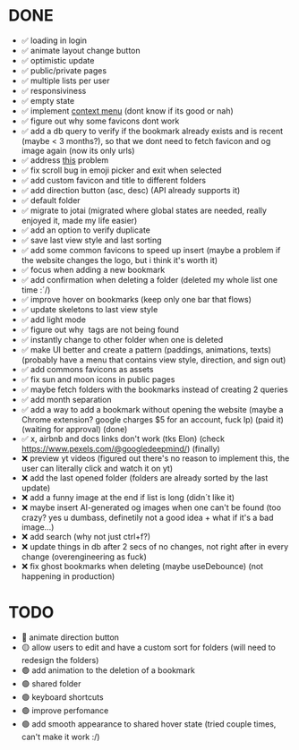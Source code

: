 # DONE

- ✅  loading in login
- ✅  animate layout change button
- ✅  optimistic update
- ✅  public/private pages
- ✅  multiple lists per user
- ✅  responsiviness
- ✅  empty state
- ✅  implement [context menu](https://www.radix-ui.com/primitives/docs/components/context-menu) (dont know if its good or nah)
- ✅  figure out why some favicons dont work
- ✅  add a db query to verify if the bookmark already exists and is recent (maybe < 3 months?), so that we dont need to fetch favicon and og image again (now its only urls)
- ✅  address [this](https://nextjs.org/docs/messages/api-routes-response-size-limit) problem
- ✅  fix scroll bug in emoji picker and exit when selected
- ✅  add custom favicon and title to different folders
- ✅  add direction button (asc, desc) (API already supports it)
- ✅  default folder
- ✅  migrate to jotai (migrated where global states are needed, really enjoyed it, made my life easier)  
- ✅  add an option to verify duplicate
- ✅  save last view style and last sorting
- ✅  add some common favicons to speed up insert (maybe a problem if the website changes the logo, but i think it's worth it) 
- ✅  focus when adding a new bookmark
- ✅  add confirmation when deleting a folder (deleted my whole list one time :´/)
- ✅  improve hover on bookmarks (keep only one bar that flows)
- ✅  update skeletons to last view style
- ✅  add light mode
- ✅  figure out why <img> tags are not being found
- ✅  instantly change to other folder when one is deleted
- ✅  make UI better and create a pattern (paddings, animations, texts) (probably have a menu that contains view style, direction, and sign out)
- ✅  add commons favicons as assets
- ✅  fix sun and moon icons in public pages
- ✅  maybe fetch folders with the bookmarks instead of creating 2 queries
- ✅  add month separation
- ✅  add a way to add a bookmark without opening the website (maybe a Chrome extension? google charges $5 for an account, fuck lp) (paid it) (waiting for approval) (done)
- ✅  x, airbnb and docs links don't work (tks Elon) (check https://www.pexels.com/@googledeepmind/) (finally)
- ❌  preview yt videos (figured out there's no reason to implement this, the user can literally click and watch it on yt)
- ❌  add the last opened folder (folders are already sorted by the last update)
- ❌  add a funny image at the end if list is long (didn´t like it)
- ❌  maybe insert AI-generated og images when one can't be found (too crazy? yes u dumbass, definetily not a good idea + what if it's a bad image...)
- ❌  add search (why not just ctrl+f?)
- ❌  update things in db after 2 secs of no changes, not right after in every change (overengineering as fuck)
- ❌  fix ghost bookmarks when deleting (maybe useDebounce) (not happening in production)

# TODO

- 🔴  animate direction button
- 🟡  allow users to edit and have a custom sort for folders (will need to redesign the folders)
- 🟢  add animation to the deletion of a bookmark
- 🟢  shared folder
- 🟢  keyboard shortcuts
- 🟢  improve perfomance
- 🟢  add smooth appearance to shared hover state (tried couple times, can't make it work :/)
